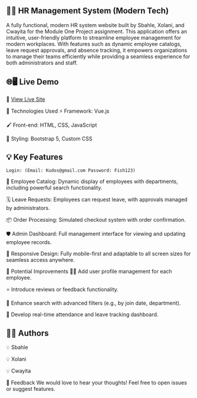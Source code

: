 ## 💼✨ HR Management System (Modern Tech)



A fully functional, modern HR system website built by Sbahle, Xolani, and Cwayita for the Module One Project assignment.
This application offers an intuitive, user-friendly platform to streamline employee management for modern workplaces. With features such as dynamic employee catalogs, leave request approvals, and absence tracking, it empowers organizations to manage their teams efficiently while providing a seamless experience for both administrators and staff.

## 🌐🖥️ Live Demo
🔗 [View Live Site](https://moderntechhrsystem.vercel.app)

🚀 Technologies Used
⚡ Framework: Vue.js

🖌️ Front-end: HTML, CSS, JavaScript

🎨 Styling: Bootstrap 5, Custom CSS

## 💡 Key Features
    Login: (Email: Kudos@gmail.com Password: Fish123) 
👥 Employee Catalog: Dynamic display of employees with departments, including powerful search functionality.

🗓️ Leave Requests: Employees can request leave, with approvals managed by administrators.

📦 Order Processing: Simulated checkout system with order confirmation.

🛡️ Admin Dashboard: Full management interface for viewing and updating employee records.

📱 Responsive Design: Fully mobile-first and adaptable to all screen sizes for seamless access anywhere.

🌟 Potential Improvements
🧑‍💼 Add user profile management for each employee.

⭐ Introduce reviews or feedback functionality.

🔎 Enhance search with advanced filters (e.g., by join date, department).

🚚 Develop real-time attendance and leave tracking dashboard.

## 👨‍💻 Authors
💡 Sbahle

💡 Xolani

💡 Cwayita

💬 Feedback
We would love to hear your thoughts! Feel free to open issues or suggest features.

